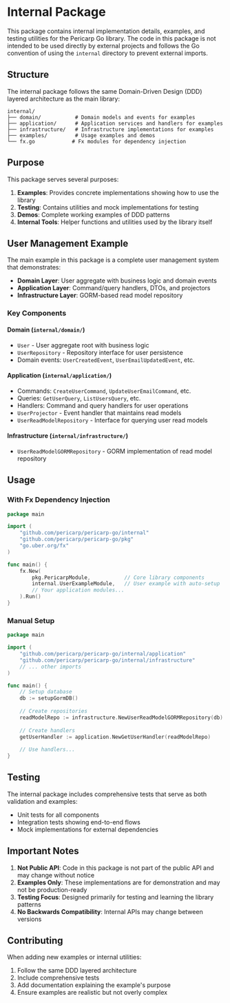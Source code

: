 # Internal Package

This package contains internal implementation details, examples, and testing utilities for the Pericarp Go library. The code in this package is not intended to be used directly by external projects and follows the Go convention of using the `internal` directory to prevent external imports.

## Structure

The internal package follows the same Domain-Driven Design (DDD) layered architecture as the main library:

```
internal/
├── domain/           # Domain models and events for examples
├── application/      # Application services and handlers for examples  
├── infrastructure/   # Infrastructure implementations for examples
├── examples/         # Usage examples and demos
└── fx.go            # Fx modules for dependency injection
```

## Purpose

This package serves several purposes:

1. **Examples**: Provides concrete implementations showing how to use the library
2. **Testing**: Contains utilities and mock implementations for testing
3. **Demos**: Complete working examples of DDD patterns
4. **Internal Tools**: Helper functions and utilities used by the library itself

## User Management Example

The main example in this package is a complete user management system that demonstrates:

- **Domain Layer**: User aggregate with business logic and domain events
- **Application Layer**: Command/query handlers, DTOs, and projectors
- **Infrastructure Layer**: GORM-based read model repository

### Key Components

#### Domain (`internal/domain/`)
- `User` - User aggregate root with business logic
- `UserRepository` - Repository interface for user persistence
- Domain events: `UserCreatedEvent`, `UserEmailUpdatedEvent`, etc.

#### Application (`internal/application/`)
- Commands: `CreateUserCommand`, `UpdateUserEmailCommand`, etc.
- Queries: `GetUserQuery`, `ListUsersQuery`, etc.
- Handlers: Command and query handlers for user operations
- `UserProjector` - Event handler that maintains read models
- `UserReadModelRepository` - Interface for querying user read models

#### Infrastructure (`internal/infrastructure/`)
- `UserReadModelGORMRepository` - GORM implementation of read model repository

## Usage

### With Fx Dependency Injection

```go
package main

import (
    "github.com/pericarp/pericarp-go/internal"
    "github.com/pericarp/pericarp-go/pkg"
    "go.uber.org/fx"
)

func main() {
    fx.New(
        pkg.PericarpModule,           // Core library components
        internal.UserExampleModule,   // User example with auto-setup
        // Your application modules...
    ).Run()
}
```

### Manual Setup

```go
package main

import (
    "github.com/pericarp/pericarp-go/internal/application"
    "github.com/pericarp/pericarp-go/internal/infrastructure"
    // ... other imports
)

func main() {
    // Setup database
    db := setupGormDB()
    
    // Create repositories
    readModelRepo := infrastructure.NewUserReadModelGORMRepository(db)
    
    // Create handlers
    getUserHandler := application.NewGetUserHandler(readModelRepo)
    
    // Use handlers...
}
```

## Testing

The internal package includes comprehensive tests that serve as both validation and examples:

- Unit tests for all components
- Integration tests showing end-to-end flows
- Mock implementations for external dependencies

## Important Notes

1. **Not Public API**: Code in this package is not part of the public API and may change without notice
2. **Examples Only**: These implementations are for demonstration and may not be production-ready
3. **Testing Focus**: Designed primarily for testing and learning the library patterns
4. **No Backwards Compatibility**: Internal APIs may change between versions

## Contributing

When adding new examples or internal utilities:

1. Follow the same DDD layered architecture
2. Include comprehensive tests
3. Add documentation explaining the example's purpose
4. Ensure examples are realistic but not overly complex